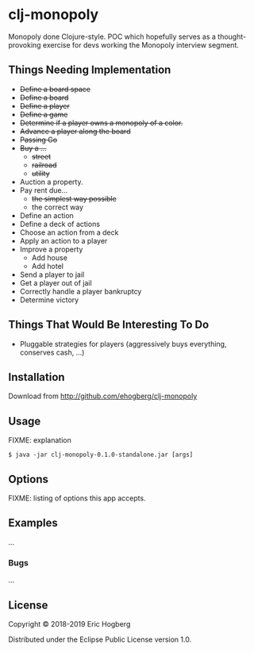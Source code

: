 # clj-monopoly

Monopoly done Clojure-style.  POC which hopefully serves as a thought-provoking exercise for devs working the Monopoly interview segment.

## Things Needing Implementation

- ~~Define a board space~~
- ~~Define a board~~
- ~~Define a player~~
- ~~Define a game~~
- ~~Determine if a player owns a monopoly of a color.~~
- ~~Advance a player along the board~~
- ~~Passing Go~~
- ~~Buy a ...~~
  - ~~street~~
  - ~~railroad~~
  - ~~utility~~
- Auction a property.
- Pay rent due...
  - ~~the simplest way possible~~
  - the correct way
- Define an action
- Define a deck of actions
- Choose an action from a deck
- Apply an action to a player
- Improve a property
  - Add house
  - Add hotel
- Send a player to jail
- Get a player out of jail
- Correctly handle a player bankruptcy
- Determine victory


## Things That Would Be Interesting To Do

- Pluggable strategies for players (aggressively buys everything,
  conserves cash, ...)

## Installation


Download from http://github.com/ehogberg/clj-monopoly


## Usage

FIXME: explanation

    $ java -jar clj-monopoly-0.1.0-standalone.jar [args]

## Options

FIXME: listing of options this app accepts.

## Examples

...

### Bugs

...


## License

Copyright © 2018-2019 Eric Hogberg

Distributed under the Eclipse Public License version 1.0.

